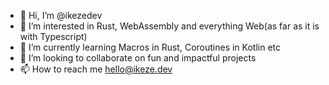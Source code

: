 - 👋 Hi, I’m @ikezedev
- 👀 I’m interested in Rust, WebAssembly and everything Web(as far as it is with Typescript)
- 🌱 I’m currently learning Macros in Rust, Coroutines in Kotlin etc
- 💞️ I’m looking to collaborate on fun and impactful projects
- 📫 How to reach me hello@ikeze.dev

<!---
ikezedev/ikezedev is a ✨ special ✨ repository because its `README.md` (this file) appears on your GitHub profile.
You can click the Preview link to take a look at your changes.
--->
